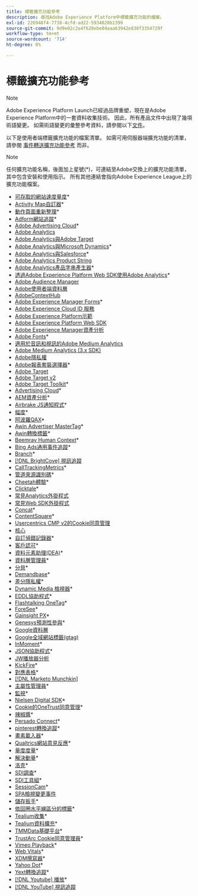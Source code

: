 ```yaml
---
title: 標籤擴充功能參考
description: 尋找Adobe Experience Platform中標籤擴充功能的檔案。
exl-id: 226948f4-7738-4cfd-ad22-5934820b1399
source-git-commit: 9d9e02c2a4f628ebe04aaa63942e830f3354729f
workflow-type: tm+mt
source-wordcount: '714'
ht-degree: 8%

---
```


# 標籤擴充功能參考

>[!NOTE]
>
>Adobe Experience Platform Launch已經過品牌重塑，現在是Adobe Experience Platform中的一套資料收集技術。 因此，所有產品文件中出現了幾項術語變更。 如需術語變更的彙整參考資料，請參閱以下[文件](../../term-updates.md)。

以下是使用者端標籤擴充功能的檔案清單。 如需可用伺服器端擴充功能的清單，請參閱 [事件轉送擴充功能參考](../server/overview.md) 而非。

>[!NOTE]
>
>任何擴充功能名稱，後面加上星號(*)，可連結至Adobe交換上的擴充功能清單，其中包含安裝和使用指示。 所有其他連結會指向Adobe Experience League上的擴充功能檔案。

* [可存取的網站速度量度](https://exchange.adobe.com/apps/ec/103053)*
* [Activity Map自訂器](https://exchange.adobe.com/apps/ec/101531)*
* [動作頁面重新整理](https://exchange.adobe.com/apps/ec/102848)*
* [Adform網站追蹤](https://exchange.adobe.com/apps/ec/103195)*
* [Adobe Advertising Cloud](https://exchange.adobe.com/apps/ec/100155)*
* [Adobe Analytics](./analytics/overview.md)
* [Adobe Analytics與Adobe Target](https://exchange.adobe.com/apps/ec/105363/*6sense-for-analytics-and-target)
* [Adobe Analytics與Microsoft Dynamics](https://exchange.adobe.com/apps/ec/102966)*
* [Adobe Analytics與Salesforce](https://exchange.adobe.com/apps/ec/101530)*
* [Adobe Analytics Product String](./product-string/overview.md)
* [Adobe Analytics產品字串產生器](https://exchange.adobe.com/apps/ec/101461)*
* [透過Adobe Experience Platform Web SDK使用Adobe Analytics](https://exchange.adobe.com/apps/ec/108985/search-discovery-for-adobe-analytics-via-aep-web-sdk)*
* [Adobe Audience Manager](./audience-manager/overview.md)
* [Adobe使用者端資料層](./client-data-layer/overview.md)
* [AdobeContextHub](./contexthub/overview.md)
* [Adobe Experience Manager Forms](https://exchange.adobe.com/apps/ec/107493)*
* [Adobe Experience Cloud ID 服務](./id-service/overview.md)
* [Adobe Experience Platform示範](./platform-demo/overview.md)
* [Adobe Experience Platform Web SDK](./sdk/overview.md)
* [Adobe Experience Manager資產分析](./asset-insights/overview.md)
* [Adobe Fonts](https://exchange.adobe.com/apps/ec/101538)*
* [適用於音訊和視訊的Adobe Medium Analytics](./media-analytics/overview.md)
* [Adobe Medium Analytics (3.x SDK)](./media-analytics-3x/overview.md)
* [Adobe隱私權](./privacy/overview.md)
* [Adobe報表套裝選擇器](https://exchange.adobe.com/apps/ec/100640)*
* [Adobe Target](./target/overview.md)
* [Adobe Target v2](./target-v2/overview.md)
* [Adobe Target Toolkit](https://exchange.adobe.com/apps/ec/100640)*
* [Advertising Cloud](https://exchange.adobe.com/apps/ec/100640)*
* [AEM資產分析](https://exchange.adobe.com/apps/ec/103406)*
* [Airbrake JS通知程式](https://exchange.adobe.com/apps/ec/103342)*
* [幅度](https://exchange.adobe.com/apps/ec/108010)*
* [阿波羅QAX](https://exchange.adobe.com/apps/ec/105068)*
* [Awin Advertiser MasterTag](https://exchange.adobe.com/apps/ec/103176)*
* [Awin轉換標籤](https://exchange.adobe.com/apps/ec/103240)*
* [Beemray Human Context](https://exchange.adobe.com/apps/ec/101063)*
* [Bing Ads通用事件追蹤](https://exchange.adobe.com/apps/ec/100154)*
* [Branch](https://exchange.adobe.com/apps/ec/101382)*
* [[!DNL BrightCove] 視訊追蹤](./brightcove/overview.md)
* [CallTrackingMetrics](https://exchange.adobe.com/apps/ec/107695)*
* [管道來源識別碼](https://exchange.adobe.com/apps/ec/101412)*
* [Cheetah體驗](https://exchange.adobe.com/apps/ec/102759)*
* [Clicktale](https://exchange.adobe.com/apps/ec/100082)*
* [常見Analytics外掛程式](./plugins/overview.md)
* [常見Web SDK外掛程式](./web-sdk-plugins/overview.md)
* [Concat](https://exchange.adobe.com/apps/ec/104690)*
* [ContentSquare](https://exchange.adobe.com/apps/ec/100364)*
* [Usercentrics CMP v2的Cookie同意管理](https://exchange.adobe.com/apps/ec/*107037)
* [核心](./core/overview.md)
* [自訂偵錯記錄器](https://exchange.adobe.com/apps/ec/104698)*
* [客戶認可](https://exchange.adobe.com/apps/ec/100688)*
* [資料元素助理(DEA)](https://exchange.adobe.com/apps/ec/101413)*
* [資料層管理員](https://exchange.adobe.com/apps/ec/101462)*
* [分貝](https://exchange.adobe.com/apps/ec/100913)*
* [Demandbase](https://exchange.adobe.com/apps/ec/101605)*
* [差分隱私權](https://exchange.adobe.com/apps/ec/104535)*
* [Dynamic Media 檢視器](https://exchange.adobe.com/apps/ec/103048)*
* [EDDL協助程式](https://exchange.adobe.com/apps/ec/107691)*
* [Flashtalking OneTag](https://exchange.adobe.com/apps/ec/101392)*
* [ForeSee](https://exchange.adobe.com/apps/ec/100164)*
* [Gainsight PX](https://exchange.adobe.com/apps/ec/103343)*
* [Genesys預測性參與](https://exchange.adobe.com/apps/ec/106148)*
* [Google資料層](./google-data-layer/overview.md)
* [Google全域網站標籤(gtag)](https://exchange.adobe.com/apps/ec/101437/*google-global-site-tag-gtag)
* [InMoment](https://exchange.adobe.com/apps/ec/100847)*
* [JSON協助程式](https://exchange.adobe.com/apps/ec/106449)*
* [JW播放器分析](https://exchange.a[](https://exchange.adobe.com/apps/ec/101460/*sdi-toolkit)dobe.com/apps/ec/101523)
* [KickFire](https://exchange.adobe.com/apps/ec/101621)*
* [對應表格](https://exchange.adobe.com/apps/ec/103136)*
* [[!DNL Marketo Munchkin]](./marketo/overview.md)
* [主屬性管理員](https://exchange.adobe.com/apps/ec/102992)*
* [監視](https://exchange.adobe.com/apps/ec/106544)*
* [Nielsen Digital SDK](https://exchange.adobe.com/apps/ec/101361)*
* [Cookie的OneTrust同意管理](https://exchange.adobe.com/apps/ec/100340)*
* [辣椒醬](https://exchange.adobe.com/apps/ec/103587)*
* [Persado Connect](https://exchange.adobe.com/apps/ec/103745)*
* [pinterest轉換追蹤](https://exchange.adobe.com/apps/ec/100523)*
* [畫素載入器](https://exchange.adobe.com/apps/ec/100152)*
* [Qualtrics網站意見反應](https://exchange.adobe.com/apps/ec/101569)*
* [量度度量](https://exchange.adobe.com/apps/ec/101535)*
* [解決動量](https://exchange.adobe.com/apps/ec/108352)*
* [洛克](https://exchange.adobe.com/apps/ec/107591)*
* [SDI調查](https://exchange.adobe.com/apps/ec/102991)*
* [SDI工具組](https://exchange.adobe.com/apps/ec/101460)*
* [SessionCam](https://exchange.adobe.com/apps/ec/100517)*
* [SPA檢視變更事件](https://partners.adobe.com/exchangeprogram/experiencecloud/exchange.details.105867.html)
* [儲存扳手](https://exchange.adobe.com/apps/ec/102990)*
* [依回圈水平線區分的標籤](https://exchange.adobe.com/apps/ec/106092)*
* [Tealium收集](https://exchange.adobe.com/apps/ec/104217)*
* [Tealium資料擴充](https://exchange.adobe.com/apps/ec/104217)*
* [TMMData基礎平台](https://exchange.adobe.com/apps/ec/100148)*
* [TrustArc Cookie同意管理員](https://exchange.adobe.com/apps/ec/107037)*
* [Vimeo Playback](https://exchange.adobe.com/apps/ec/108937)*
* [Web Vitals](https://exchange.adobe.com/apps/ec/106769)*
* [XDM撰寫器](https://exchange.adobe.com/apps/ec/106062)*
* [Yahoo Dot](https://exchange.adobe.com/apps/ec/106062)*
* [Yext轉換追蹤](https://exchange.adobe.com/apps/ec/103174)*
* [[!DNL Youtube] 播放](https://exchange.adobe.com/apps/ec/103174)*
* [[!DNL YouTube] 視訊追蹤](./youtube/overview.md)
